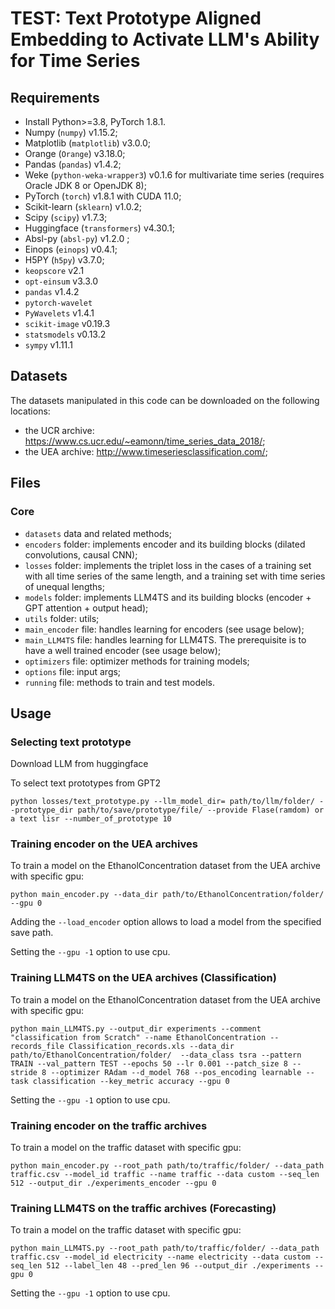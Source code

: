 # TEST: Text Prototype Aligned Embedding to Activate LLM's Ability for Time Series

## Requirements

 - Install Python>=3.8, PyTorch 1.8.1.
 - Numpy (`numpy`) v1.15.2;
 - Matplotlib (`matplotlib`) v3.0.0;
 - Orange (`Orange`) v3.18.0;
 - Pandas (`pandas`) v1.4.2;
 - Weke (`python-weka-wrapper3`) v0.1.6 for multivariate time series (requires Oracle JDK 8 or OpenJDK 8);
 - PyTorch (`torch`) v1.8.1 with CUDA 11.0;
 - Scikit-learn (`sklearn`) v1.0.2;
 - Scipy (`scipy`) v1.7.3;
 - Huggingface (`transformers`) v4.30.1;
 - Absl-py (`absl-py`) v1.2.0 ;
 - Einops (`einops`) v0.4.1;
 - H5PY (`h5py`) v3.7.0;
 - `keopscore` v2.1
 - `opt-einsum` v3.3.0
 - `pandas` v1.4.2 
 - `pytorch-wavelet` 
 - `PyWavelets` v1.4.1
 - `scikit-image` v0.19.3
 - `statsmodels` v0.13.2
 - `sympy` v1.11.1
 

## Datasets

The datasets manipulated in this code can be downloaded on the following locations:
 - the UCR archive: https://www.cs.ucr.edu/~eamonn/time_series_data_2018/;
 - the UEA archive: http://www.timeseriesclassification.com/;

## Files

### Core
 - `datasets` data and related methods;
 - `encoders` folder: implements encoder and its building blocks (dilated
   convolutions, causal CNN);
 - `losses` folder: implements the triplet loss in the cases of a training set
   with all time series of the same length, and a training set with time series
   of unequal lengths;
 - `models` folder: implements LLM4TS and its building blocks (encoder + GPT attention + output head);
 - `utils` folder: utils;
 - `main_encoder` file: handles learning for encoders (see usage below);
 - `main_LLM4TS` file: handles learning for LLM4TS. The prerequisite is to have a well trained encoder (see usage below);
 - `optimizers` file: optimizer methods for training models;
 - `options` file: input args;
 - `running` file: methods to train and test models.




## Usage

### Selecting text prototype

Download LLM from huggingface

To select text prototypes from GPT2

`python losses/text_prototype.py --llm_model_dir= path/to/llm/folder/ --prototype_dir path/to/save/prototype/file/ --provide Flase(ramdom) or a text lisr --number_of_prototype 10`


### Training encoder on the UEA archives

To train a model on the EthanolConcentration dataset from the UEA archive with specific gpu:

`python main_encoder.py --data_dir path/to/EthanolConcentration/folder/ --gpu 0`

Adding the `--load_encoder` option allows to load a model from the specified save path.

Setting the `--gpu -1` option to use cpu.

### Training LLM4TS on the UEA archives (Classification)

To train a model on the EthanolConcentration dataset from the UEA archive with specific gpu:

`python main_LLM4TS.py --output_dir experiments --comment "classification from Scratch" --name EthanolConcentration --records_file Classification_records.xls --data_dir path/to/EthanolConcentration/folder/  --data_class tsra --pattern TRAIN --val_pattern TEST --epochs 50 --lr 0.001 --patch_size 8 --stride 8 --optimizer RAdam --d_model 768 --pos_encoding learnable --task classification
--key_metric accuracy --gpu 0`

Setting the `--gpu -1` option to use cpu.


### Training encoder on the traffic archives

To train a model on the traffic dataset with specific gpu:

`python main_encoder.py --root_path path/to/traffic/folder/ --data_path traffic.csv --model_id traffic --name traffic --data custom --seq_len 512 --output_dir ./experiments_encoder --gpu 0`

### Training LLM4TS on the traffic archives (Forecasting)

To train a model on the traffic dataset with specific gpu:

`python main_LLM4TS.py --root_path path/to/traffic/folder/ --data_path traffic.csv --model_id electricity --name electricity --data custom --seq_len 512 --label_len 48 --pred_len 96 --output_dir ./experiments --gpu 0`

Setting the `--gpu -1` option to use cpu.
